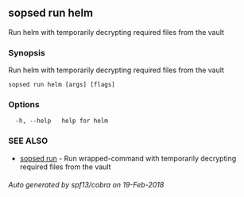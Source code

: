 ## sopsed run helm

Run helm with temporarily decrypting required files from the vault

### Synopsis


Run helm with temporarily decrypting required files from the vault

```
sopsed run helm [args] [flags]
```

### Options

```
  -h, --help   help for helm
```

### SEE ALSO
* [sopsed run](sopsed_run.md)	 - Run wrapped-command with temporarily decrypting required files from the vault

###### Auto generated by spf13/cobra on 19-Feb-2018
